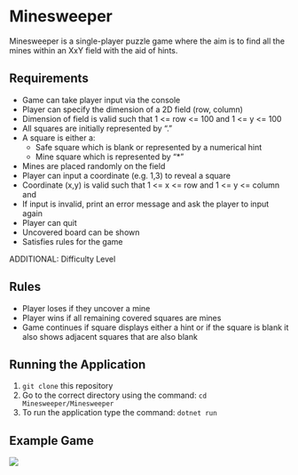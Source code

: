 # Minesweeper

Minesweeper is a single-player puzzle game where the aim is to find all the mines within an XxY field with the aid of hints.

## Requirements

- Game can take player input via the console
- Player can specify the dimension of a 2D field (row, column)
- Dimension of field is valid such that 1 <= row <= 100 and 1 <= y <= 100
- All squares are initially represented by “.”
- A square is either a:
    - Safe square which is blank or represented by a numerical hint
    - Mine square which is represented by “*”
- Mines are placed randomly on the field
- Player can input a coordinate (e.g. 1,3) to reveal a square
- Coordinate (x,y) is valid such that 1 <= x <= row and 1 <= y <= column and
- If input is invalid, print an error message and ask the player to input again
- Player can quit 
- Uncovered board can be shown
- Satisfies rules for the game

ADDITIONAL: Difficulty Level

## Rules

-   Player loses if they uncover a mine
-   Player wins if all remaining covered squares are mines
-   Game continues if square displays either a hint or if the square is blank it also shows adjacent squares that are also blank

## Running the Application

1. `git clone` this repository
2. Go to the correct directory using the command: `cd Minesweeper/Minesweeper`
3. To run the application type the command: `dotnet run`

## Example Game

<img src="https://drive.google.com/uc?export=view&id=1zAOEIclAVP2jk2-pF4NjhLA7gmx_iHut">
